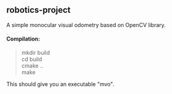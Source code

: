 ## robotics-project
A simple monocular visual odometry based on OpenCV library.  
#### Compilation:
  > mkdir build  
  > cd build  
  > cmake ..  
  > make  

This should give you an executable "mvo".  
